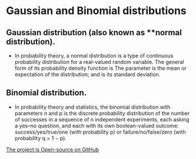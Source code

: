 # Gaussian and Binomial distributions

## Gaussian distribution (also known as **normal distribution).
* In probability theory, a normal distribution is a type of continuous probability distribution for a real-valued random variable. The general form of its probability density function is The parameter is the mean or expectation of the distribution; and is its standard deviation.

## Binomial distribution.
* In probability theory and statistics, the binomial distribution with parameters n and p is the discrete probability distribution of the number of successes in a sequence of n independent experiments, each asking a yes–no question, and each with its own boolean-valued outcome: success/yes/true/one (with probability p) or failure/no/false/zero (with probability q = 1 − p). 

[The project is Open-source on GitHub](https://github.com/RocqJones/distributions_gauss_bi)
